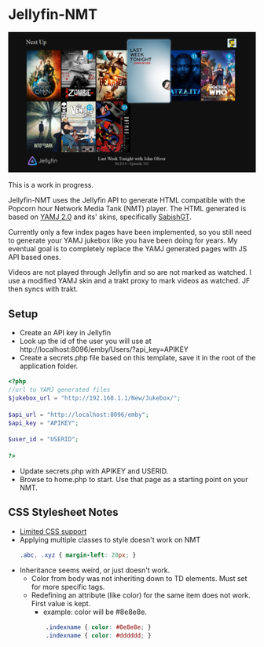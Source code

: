 # Jellyfin-NMT

![Next Up Screen shot](NextUp.png)

This is a work in progress.

Jellyfin-NMT uses the Jellyfin API to generate HTML compatible with the Popcorn hour Network Media Tank (NMT) player. The HTML generated is based on [YAMJ 2.0](https://github.com/YAMJ/yamj-v2) and its' skins, specifically [SabishGT](http://www.gt-projects.net/news.php).

Currently only a few index pages have been implemented, so you still need to generate your YAMJ jukebox like you have been doing for years. My eventual goal is to completely replace the YAMJ generated pages with JS API based ones.

Videos are not played through Jellyfin and so are not marked as watched. I use a modified YAMJ skin and a trakt proxy to mark videos as watched. JF then syncs with trakt.

## Setup

- Create an API key in Jellyfin
- Look up the id of the user you will use at http://localhost:8096/emby/Users/?api_key=APIKEY
- Create a secrets.php file based on this template, save it in the root of the application folder.

```php
<?php
//url to YAMJ generated files
$jukebox_url = "http://192.168.1.1/New/Jukebox/";

$api_url = "http://localhost:8096/emby";
$api_key = "APIKEY";

$user_id = "USERID";

?>
```

- Update secrets.php with APIKEY and USERID.
- Browse to home.php to start. Use that page as a starting point on your NMT.



## CSS Stylesheet Notes
- [Limited CSS support](http://files.syabas.com/networkedmediatank/www.networkedmediatank.com/download/docs/NMT_stylesheet_20080118.htm)
- Applying multiple classes to style doesn't work on NMT
    ```css
    .abc, .xyz { margin-left: 20px; }
    ```
- Inheritance seems weird, or just doesn't work.
  - Color from body was not inheriting down to TD elements. Must set for more specific tags.
  - Redefining an attribute (like color) for the same item does not work. First value is kept.
    - example: color will be #8e8e8e.
    ```css
        .indexname { color: #8e8e8e; }
        .indexname { color: #dddddd; }
    ```


